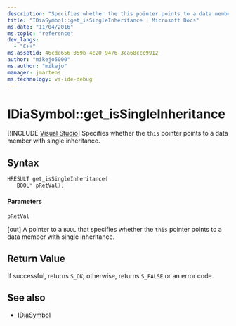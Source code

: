 ```yaml
---
description: "Specifies whether the this pointer points to a data member with single inheritance."
title: "IDiaSymbol::get_isSingleInheritance | Microsoft Docs"
ms.date: "11/04/2016"
ms.topic: "reference"
dev_langs:
  - "C++"
ms.assetid: 46cde656-059b-4c20-9476-3ca68ccc9912
author: "mikejo5000"
ms.author: "mikejo"
manager: jmartens
ms.technology: vs-ide-debug
---
```

# IDiaSymbol::get_isSingleInheritance

 [!INCLUDE [Visual Studio](~/includes/applies-to-version/vs-windows-only.md)]
Specifies whether the `this` pointer points to a data member with single inheritance.

## Syntax

```C++
HRESULT get_isSingleInheritance(
   BOOL* pRetVal);
```

#### Parameters
 `pRetVal`

[out] A pointer to a `BOOL` that specifies whether the `this` pointer points to a data member with single inheritance.

## Return Value
 If successful, returns `S_OK`; otherwise, returns `S_FALSE` or an error code.

## See also
- [IDiaSymbol](../../debugger/debug-interface-access/idiasymbol.md)
